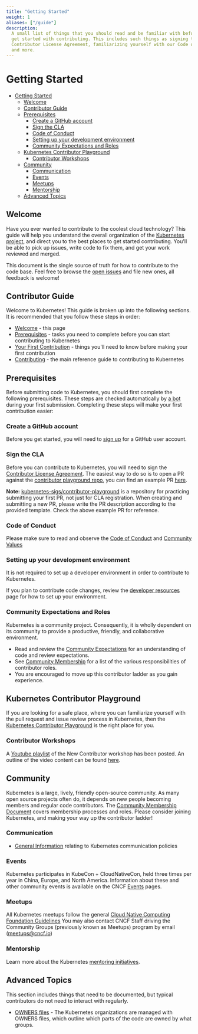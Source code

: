 ```yaml
---
title: "Getting Started"
weight: 1
aliases: ["/guide"]
description:
  A small list of things that you should read and be familiar with before you
  get started with contributing. This includes such things as signing the
  Contributor License Agreement, familiarizing yourself with our Code of Conduct,
  and more.
---
```


# Getting Started

- [Getting Started](#getting-started)
  - [Welcome](#welcome)
  - [Contributor Guide](#contributor-guide)
  - [Prerequisites](#prerequisites)
    - [Create a GitHub account](#create-a-github-account)
    - [Sign the CLA](#sign-the-cla)
    - [Code of Conduct](#code-of-conduct)
    - [Setting up your development environment](#setting-up-your-development-environment)
    - [Community Expectations and Roles](#community-expectations-and-roles)
  - [Kubernetes Contributor Playground](#kubernetes-contributor-playground)
    - [Contributor Workshops](#contributor-workshops)
  - [Community](#community)
    - [Communication](#communication)
    - [Events](#events)
    - [Meetups](#meetups)
    - [Mentorship](#mentorship)
  - [Advanced Topics](#advanced-topics)

## Welcome

Have you ever wanted to contribute to the coolest cloud technology?
This guide will help you understand the overall organization of the [Kubernetes
project](https://kubernetes.io/), and direct you to the best places to get started contributing. You'll
be able to pick up issues, write code to fix them, and get your work reviewed
and merged.

This document is the single source of truth for how to contribute to the code
base. Feel free to browse the [open issues] and file new ones, all feedback
is welcome!

## Contributor Guide

Welcome to Kubernetes! This guide is broken up into the following sections.
It is recommended that you follow these steps in order:

- [Welcome](#welcome) - this page
- [Prerequisites](#prerequisites) - tasks you need to complete before
  you can start contributing to Kubernetes
- [Your First Contribution](./first-contribution.md) - things you'll need to know
  before making your first contribution
- [Contributing](./contributing.md) - the main reference guide to contributing
  to Kubernetes

## Prerequisites

Before submitting code to Kubernetes, you should first complete the following
prerequisites. These steps are checked automatically by [a bot] during your
first submission. Completing these steps will make your first contribution
easier:

### Create a GitHub account

Before you get started, you will need to [sign up](http://github.com/signup) for a GitHub user account.

### Sign the CLA

Before you can contribute to Kubernetes, you will need to sign the
[Contributor License Agreement].
The easiest way to do so is to open a PR against the [contributor playground repo](https://github.com/kubernetes-sigs/contributor-playground), you can find an example PR [here](https://github.com/kubernetes-sigs/contributor-playground/pull/1389).

**Note:** [kubernetes-sigs/contributor-playground](https://github.com/kubernetes-sigs/contributor-playground) is a repository for practicing submitting your first PR, not just for CLA registration. When creating and submitting a new PR, please write the PR description according to the provided template. Check the above example PR for reference.

### Code of Conduct

Please make sure to read and observe the [Code of Conduct] and
[Community Values]

### Setting up your development environment

It is not required to set up a developer environment in order to contribute to
Kubernetes.

If you plan to contribute code changes, review the [developer resources] page
for how to set up your environment.

### Community Expectations and Roles

Kubernetes is a community project. Consequently, it is wholly dependent on its
community to provide a productive, friendly, and collaborative environment.

- Read and review the [Community Expectations] for an
  understanding of code and review expectations.
- See [Community Membership][CM] for a list of the various
  responsibilities of contributor roles.
- You are encouraged to move up this contributor ladder as you gain experience.

## Kubernetes Contributor Playground

If you are looking for a safe place, where you can familiarize yourself with
the pull request and issue review process in Kubernetes, then the
[Kubernetes Contributor Playground] is the right place for you.

### Contributor Workshops

A [Youtube playlist] of the New Contributor workshop has been posted. An
outline of the video content can be found [here].

## Community

Kubernetes is a large, lively, friendly open-source community. As many open
source projects often do, it depends on new people becoming members and regular
code contributors. The [Community Membership Document][CM] covers membership
processes and roles. Please consider joining Kubernetes, and making your way
up the contributor ladder!

### Communication

- [General Information] relating to Kubernetes communication policies

### Events

Kubernetes participates in KubeCon + CloudNativeCon, held three times per year
in China, Europe, and North America. Information about these and other
community events is available on the CNCF [Events] pages.

### Meetups

All Kubernetes meetups follow the general [Cloud Native Computing Foundation Guidelines]
You may also contact CNCF Staff driving the Community Groups (previously known
as Meetups) program by email (meetups@cncf.io)

### Mentorship

Learn more about the Kubernetes [mentoring initiatives].

## Advanced Topics

This section includes things that need to be documented, but typical contributors
do not need to interact with regularly.

- [OWNERS files] - The Kubernetes organizations are managed with OWNERS files,
  which outline which parts of the code are owned by what groups.

[a bot]: https://github.com/k8s-ci-robot
[Contributor License Agreement]: /CLA.md
[Code of Conduct]: /code-of-conduct.md
[Community Values]: /values.md
[First Contribution]: ./first-contribution.md
[Contributing]: ./contributing.md
[Developer Resources]: /contributors/devel/README.md#setting-up-your-dev-environment-coding-and-debugging
[Community Expectations]: ./expectations.md
[CM]: /community-membership.md
[here]: /events/2019/11-contributor-summit
[General Information]: /communication
[mentoring initiatives]: /mentoring/README.md
[OWNERS files]: ./owners.md
[Cloud Native Computing Foundation Guidelines]: https://github.com/cncf/communitygroups
[Events]: https://www.cncf.io/events/
[YouTube Playlist]: https://www.youtube.com/playlist?list=PL69nYSiGNLP3M5X7stuD7N4r3uP2PZQUx
[Kubernetes Contributor Playground]: https://github.com/kubernetes-sigs/contributor-playground/blob/master/README.md
[Open Issues]: https://github.com/kubernetes/community/issues?q=is%3Aissue+is%3Aopen+label%3Aarea%2Fcontributor-guide
